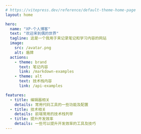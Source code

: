 ```yaml
---
# https://vitepress.dev/reference/default-theme-home-page
layout: home

hero:
  name: "XP-个人博客"
  text: "欢迎来到偶的世界"
  tagline: 这是一个我用于来记录笔记和学习内容的网站
  image:
    src: /avatar.png
    alt: 盾牌
  actions:
    - theme: brand
      text: 笔记内容
      link: /markdown-examples
    - theme: alt
      text: 技术栈内容
      link: /api-examples

features:
  - title: 编辑器相关
    details: 常用代码工具的一些功能及配置
  - title: 技术相关
    details: 前端常用的技术栈列举
  - title: 提升开发效率
    details: 一些可以提升开发效率的工具及技巧
---
```



